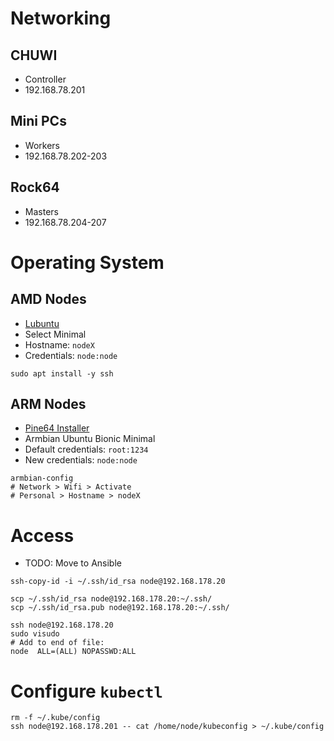 # Networking

## CHUWI
- Controller
- 192.168.78.201

## Mini PCs
- Workers
- 192.168.78.202-203

## Rock64
- Masters
- 192.168.78.204-207

# Operating System

## AMD Nodes
- [Lubuntu](http://cdimage.ubuntu.com/lubuntu/releases/18.04/release/lubuntu-18.04.3-desktop-amd64.iso)
- Select Minimal
- Hostname: `nodeX`
- Credentials: `node:node`

```shell script
sudo apt install -y ssh
```

## ARM Nodes
- [Pine64 Installer](https://github.com/pine64dev/PINE64-Installer)
- Armbian Ubuntu Bionic Minimal
- Default credentials: `root:1234`
- New credentials: `node:node`
```shell script
armbian-config
# Network > Wifi > Activate
# Personal > Hostname > nodeX
```

# Access
- TODO: Move to Ansible
```shell script
ssh-copy-id -i ~/.ssh/id_rsa node@192.168.178.20

scp ~/.ssh/id_rsa node@192.168.178.20:~/.ssh/
scp ~/.ssh/id_rsa.pub node@192.168.178.20:~/.ssh/

ssh node@192.168.178.20
sudo visudo
# Add to end of file:
node  ALL=(ALL) NOPASSWD:ALL
```

# Configure `kubectl`
```shell script
rm -f ~/.kube/config
ssh node@192.168.178.201 -- cat /home/node/kubeconfig > ~/.kube/config
```
